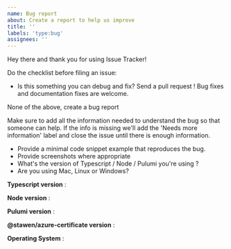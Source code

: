 ```yaml
---
name: Bug report
about: Create a report to help us improve
title: ''
labels: 'type:bug'
assignees: ''
---
```


Hey there and thank you for using Issue Tracker!

Do the checklist before filing an issue:

- Is this something you can debug and fix? Send a pull request ! Bug fixes and documentation fixes are welcome.

None of the above, create a bug report

Make sure to add all the information needed to understand the bug so that someone can help. If the info is missing we'll add the 'Needs more information' label and close the issue until there is enough information.

- Provide a minimal code snippet example that reproduces the bug.
- Provide screenshots where appropriate
- What's the version of Typescript / Node / Pulumi you're using ?
- Are you using Mac, Linux or Windows?

**Typescript version** :

**Node version** :

**Pulumi version** :

**@stawen/azure-certificate version** :

**Operating System** :
